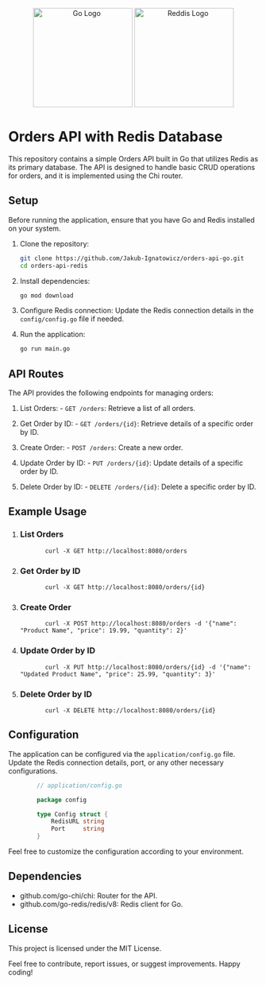 <p align="center">
  <img width="200" src="https://devopedia.org/images/article/135/5996.1544439861.png" alt="Go Logo">
  <img width="200" src="https://millionwebservices.com/wp-content/uploads/2022/05/Dispersed-Cache-Service-for-Redis1.png" alt="Reddis Logo">
</p>

# Orders API with Redis Database

This repository contains a simple Orders API built in Go that utilizes Redis as its primary database. The API is designed to handle basic CRUD operations for orders, and it is implemented using the Chi router.

## Setup

Before running the application, ensure that you have Go and Redis installed on your system.

1. Clone the repository:

   ```bash
   git clone https://github.com/Jakub-Ignatowicz/orders-api-go.git
   cd orders-api-redis
   ```

2. Install dependencies:

   ```bash
   go mod download
   ```

3. Configure Redis connection:
   Update the Redis connection details in the `config/config.go` file if needed.

4. Run the application:
   ```bash
   go run main.go
   ```

## API Routes

The API provides the following endpoints for managing orders:

1. List Orders: - `GET /orders`: Retrieve a list of all orders.

2. Get Order by ID: - `GET /orders/{id}`: Retrieve details of a specific order by ID.

3. Create Order: - `POST /orders`: Create a new order.

4. Update Order by ID: - `PUT /orders/{id}`: Update details of a specific order by ID.

5. Delete Order by ID: - `DELETE /orders/{id}`: Delete a specific order by ID.

## Example Usage

1.  ### List Orders

               curl -X GET http://localhost:8080/orders

2.  ### Get Order by ID

               curl -X GET http://localhost:8080/orders/{id}

3.  ### Create Order

               curl -X POST http://localhost:8080/orders -d '{"name": "Product Name", "price": 19.99, "quantity": 2}'

4.  ### Update Order by ID

               curl -X PUT http://localhost:8080/orders/{id} -d '{"name": "Updated Product Name", "price": 25.99, "quantity": 3}'

5.  ### Delete Order by ID
               curl -X DELETE http://localhost:8080/orders/{id}

## Configuration

The application can be configured via the `application/config.go` file. Update the Redis connection details, port, or any other necessary configurations.

```go
        // application/config.go

        package config

        type Config struct {
            RedisURL string
            Port     string
        }
```

Feel free to customize the configuration according to your environment.

## Dependencies

- github.com/go-chi/chi: Router for the API.
- github.com/go-redis/redis/v8: Redis client for Go.

## License

This project is licensed under the MIT License.

Feel free to contribute, report issues, or suggest improvements. Happy coding!
